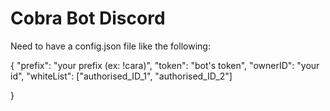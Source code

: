 # Cobra Bot Discord

Need to have a config.json file like the following:

{ "prefix": "your prefix (ex: !cara)", "token": "bot's token", "ownerID": "your id", "whiteList": ["authorised_ID_1", "authorised_ID_2"]

}
